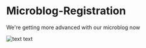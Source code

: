 # Microblog-Registration
We're getting more advanced with our microblog now

![text text][vega]

[vega]: https://files.slack.com/files-pri/T0KH5PHEJ-F127S5L6T/0fnxtyppqsymmmpulke8_c2.gif
